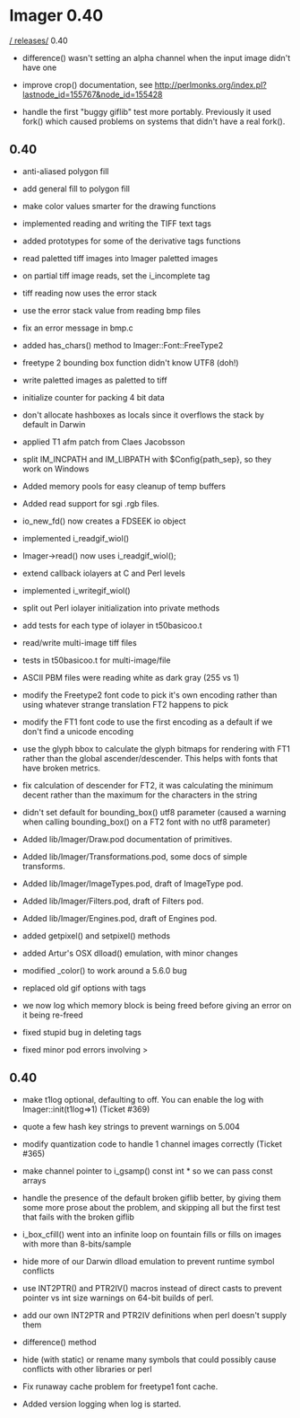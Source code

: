 # Imager 0.40

[ / ](..) [releases/](./) 0.40

- difference() wasn't setting an alpha channel when the input  image didn't have one

- improve crop() documentation, see  http://perlmonks.org/index.pl?lastnode_id=155767&node_id=155428

- handle the first "buggy giflib" test more portably.  Previously  it used fork() which caused problems on systems that didn't have  a real fork().

## 0.40

- anti-aliased polygon fill

- add general fill to polygon fill

- make color values smarter for the drawing functions

- implemented reading and writing the TIFF text tags

- added prototypes for some of the derivative tags functions

- read paletted tiff images into Imager paletted images

- on partial tiff image reads, set the i_incomplete tag

- tiff reading now uses the error stack

- use the error stack value from reading bmp files

- fix an error message in bmp.c

- added has_chars() method to Imager::Font::FreeType2

- freetype 2 bounding box function didn't know UTF8 (doh!)

- write paletted images as paletted to tiff

- initialize counter for packing 4 bit data

- don't allocate hashboxes as locals since it overflows the   stack by default in Darwin

- applied T1 afm patch from Claes Jacobsson

- split IM_INCPATH and IM_LIBPATH with $Config{path_sep}, so they  work on Windows

- Added memory pools for easy cleanup of temp buffers

- Added read support for sgi .rgb files.

- io_new_fd() now creates a FDSEEK io object

- implemented i_readgif_wiol()

- Imager->read() now uses i_readgif_wiol();

- extend callback iolayers at C and Perl levels

- implemented i_writegif_wiol()

- split out Perl iolayer initialization into private methods

- add tests for each type of iolayer in t50basicoo.t

- read/write multi-image tiff files

- tests in t50basicoo.t for multi-image/file

- ASCII PBM files were reading white as dark gray (255 vs 1)

- modify the Freetype2 font code to pick it's own encoding  rather than using whatever strange translation FT2 happens to   pick

- modify the FT1 font code to use the first encoding as a default  if we don't find a unicode encoding

- use the glyph bbox to calculate the glyph bitmaps for rendering  with FT1 rather than the global ascender/descender.  This helps  with fonts that have broken metrics.

- fix calculation of descender for FT2, it was calculating the  minimum decent rather than the maximum for the characters in   the string

- didn't set default for bounding_box() utf8 parameter (caused a  warning when calling bounding_box() on a FT2 font with no utf8  parameter)

- Added lib/Imager/Draw.pod documentation of primitives.

- Added lib/Imager/Transformations.pod, some docs of simple transforms.

- Added lib/Imager/ImageTypes.pod, draft of ImageType pod.

- Added lib/Imager/Filters.pod, draft of Filters pod.

- Added lib/Imager/Engines.pod, draft of Engines pod.

- added getpixel() and setpixel() methods

- added Artur's OSX dlload() emulation, with minor changes

- modified _color() to work around a 5.6.0 bug

- replaced old gif options with tags

- we now log which memory block is being freed before giving   an error on it being re-freed

- fixed stupid bug in deleting tags

- fixed minor pod errors involving &gt;

## 0.40

- make t1log optional, defaulting to off.  You can enable the log  with Imager::init(t1log=>1) (Ticket #369)

- quote a few hash key strings to prevent warnings on 5.004

- modify quantization code to handle 1 channel images   correctly (Ticket #365)

- make channel pointer to i_gsamp() const int * so we can pass  const arrays

- handle the presence of the default broken giflib better,  by giving them some more prose about the problem, and skipping  all but the first test that fails with the broken giflib

- i_box_cfill() went into an infinite loop on fountain fills  or fills on images with more than 8-bits/sample

- hide more of our Darwin dlload emulation to prevent runtime  symbol conflicts

- use INT2PTR() and PTR2IV() macros instead of direct casts to  prevent pointer vs int size warnings on 64-bit builds of perl.

- add our own INT2PTR and PTR2IV definitions when perl doesn't  supply them

- difference() method

- hide (with static) or rename many symbols that could possibly  cause conflicts with other libraries or perl

- Fix runaway cache problem for freetype1 font cache.

- Added version logging when log is started.